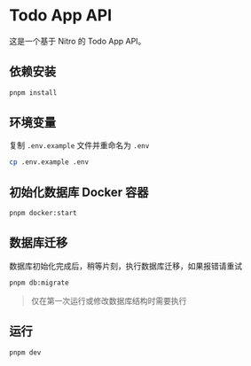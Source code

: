 # Todo App API

这是一个基于 Nitro 的 Todo App API。

## 依赖安装

```bash
pnpm install
```

## 环境变量

复制 `.env.example` 文件并重命名为 `.env`

```bash
cp .env.example .env
```

## 初始化数据库 Docker 容器

```bash
pnpm docker:start
```

## 数据库迁移

数据库初始化完成后，稍等片刻，执行数据库迁移，如果报错请重试

```bash
pnpm db:migrate
```

> 仅在第一次运行或修改数据库结构时需要执行

## 运行

```bash
pnpm dev
```
